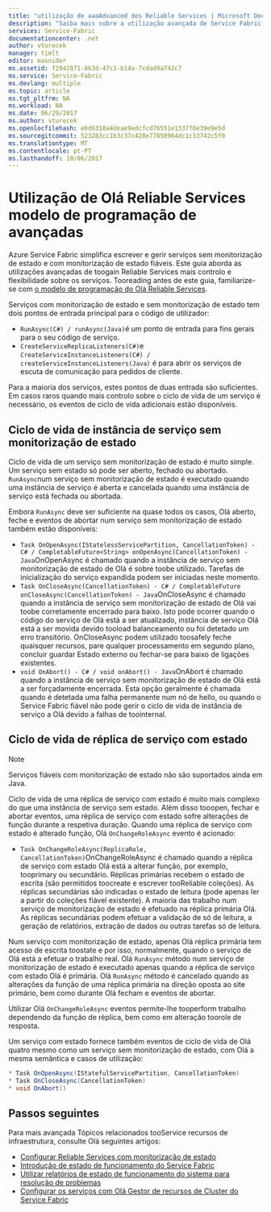 ```yaml
---
title: "utilização de aaaAdvanced dos Reliable Services | Microsoft Docs"
description: "Saiba mais sobre a utilização avançada de Service Fabric Reliable Services flexibilidade adicional nos seus serviços."
services: Service-Fabric
documentationcenter: .net
author: vturecek
manager: timlt
editor: masnider
ms.assetid: f2942871-863d-47c3-b14a-7cdad9a742c7
ms.service: Service-Fabric
ms.devlang: multiple
ms.topic: article
ms.tgt_pltfrm: NA
ms.workload: NA
ms.date: 06/29/2017
ms.author: vturecek
ms.openlocfilehash: e6d6310a4deae9edcfcd76551e1337f0e39e9e5d
ms.sourcegitcommit: 523283cc1b3c37c428e77850964dc1c33742c5f0
ms.translationtype: MT
ms.contentlocale: pt-PT
ms.lasthandoff: 10/06/2017
---
```

# <a name="advanced-usage-of-hello-reliable-services-programming-model"></a>Utilização de Olá Reliable Services modelo de programação de avançadas
Azure Service Fabric simplifica escrever e gerir serviços sem monitorização de estado e com monitorização de estado fiáveis. Este guia aborda as utilizações avançadas de toogain Reliable Services mais controlo e flexibilidade sobre os serviços. Tooreading antes de este guia, familiarize-se com [o modelo de programação do Olá Reliable Services](service-fabric-reliable-services-introduction.md).

Serviços com monitorização de estado e sem monitorização de estado tem dois pontos de entrada principal para o código de utilizador:

* `RunAsync(C#) / runAsync(Java)`é um ponto de entrada para fins gerais para o seu código de serviço.
* `CreateServiceReplicaListeners(C#)`e `CreateServiceInstanceListeners(C#) / createServiceInstanceListeners(Java)` é para abrir os serviços de escuta de comunicação para pedidos de cliente.

Para a maioria dos serviços, estes pontos de duas entrada são suficientes. Em casos raros quando mais controlo sobre o ciclo de vida de um serviço é necessário, os eventos de ciclo de vida adicionais estão disponíveis.

## <a name="stateless-service-instance-lifecycle"></a>Ciclo de vida de instância de serviço sem monitorização de estado
Ciclo de vida de um serviço sem monitorização de estado é muito simple. Um serviço sem estado só pode ser aberto, fechado ou abortado. `RunAsync`num serviço sem monitorização de estado é executado quando uma instância de serviço é aberta e cancelada quando uma instância de serviço está fechada ou abortada.

Embora `RunAsync` deve ser suficiente na quase todos os casos, Olá aberto, feche e eventos de abortar num serviço sem monitorização de estado também estão disponíveis:

* `Task OnOpenAsync(IStatelessServicePartition, CancellationToken) - C# / CompletableFuture<String> onOpenAsync(CancellationToken) - Java`OnOpenAsync é chamado quando a instância de serviço sem monitorização de estado de Olá é sobre toobe utilizado. Tarefas de inicialização do serviço expandida podem ser iniciadas neste momento.
* `Task OnCloseAsync(CancellationToken) - C# / CompletableFuture onCloseAsync(CancellationToken) - Java`OnCloseAsync é chamado quando a instância de serviço sem monitorização de estado de Olá vai toobe corretamente encerrado para baixo. Isto pode ocorrer quando o código do serviço de Olá está a ser atualizado, instância de serviço Olá está a ser movida devido tooload balanceamento ou foi detetado um erro transitório. OnCloseAsync podem utilizado toosafely feche quaisquer recursos, pare qualquer processamento em segundo plano, concluir guardar Estado externo ou fechar-se para baixo de ligações existentes.
* `void OnAbort() - C# / void onAbort() - Java`OnAbort é chamado quando a instância de serviço sem monitorização de estado de Olá está a ser forçadamente encerrada. Esta opção geralmente é chamada quando é detetada uma falha permanente num nó de hello, ou quando o Service Fabric fiável não pode gerir o ciclo de vida de instância de serviço a Olá devido a falhas de toointernal.

## <a name="stateful-service-replica-lifecycle"></a>Ciclo de vida de réplica de serviço com estado

> [!NOTE]
> Serviços fiáveis com monitorização de estado não são suportados ainda em Java.
>
>

Ciclo de vida de uma réplica de serviço com estado é muito mais complexo do que uma instância de serviço sem estado. Além disso tooopen, fechar e abortar eventos, uma réplica de serviço com estado sofre alterações de função durante a respetiva duração. Quando uma réplica de serviço com estado é alterado função, Olá `OnChangeRoleAsync` evento é acionado:

* `Task OnChangeRoleAsync(ReplicaRole, CancellationToken)`OnChangeRoleAsync é chamado quando a réplica de serviço com estado Olá está a alterar função, por exemplo, tooprimary ou secundário. Réplicas primárias recebem o estado de escrita (são permitidos toocreate e escrever tooReliable coleções). As réplicas secundárias são indicadas o estado de leitura (pode apenas ler a partir do coleções fiável existente). A maioria das trabalho num serviço de monitorização de estado é efetuado na réplica primária Olá. As réplicas secundárias podem efetuar a validação de só de leitura, a geração de relatórios, extração de dados ou outras tarefas só de leitura.

Num serviço com monitorização de estado, apenas Olá réplica primária tem acesso de escrita toostate e por isso, normalmente, quando o serviço de Olá está a efetuar o trabalho real. Olá `RunAsync` método num serviço de monitorização de estado é executado apenas quando a réplica de serviço com estado Olá é primária. Olá `RunAsync` método é cancelado quando as alterações da função de uma réplica primária na direção oposta ao site primário, bem como durante Olá fecham e eventos de abortar.

Utilizar Olá `OnChangeRoleAsync` eventos permite-lhe tooperform trabalho dependendo da função de réplica, bem como em alteração toorole de resposta.

Um serviço com estado fornece também eventos de ciclo de vida de Olá quatro mesmo como um serviço sem monitorização de estado, com Olá a mesma semântica e casos de utilização:

```csharp
* Task OnOpenAsync(IStatefulServicePartition, CancellationToken)
* Task OnCloseAsync(CancellationToken)
* void OnAbort()
```

## <a name="next-steps"></a>Passos seguintes
Para mais avançada Tópicos relacionados tooService recursos de infraestrutura, consulte Olá seguintes artigos:

* [Configurar Reliable Services com monitorização de estado](service-fabric-reliable-services-configuration.md)
* [Introdução de estado de funcionamento do Service Fabric](service-fabric-health-introduction.md)
* [Utilizar relatórios de estado de funcionamento do sistema para resolução de problemas](service-fabric-understand-and-troubleshoot-with-system-health-reports.md)
* [Configurar os serviços com Olá Gestor de recursos de Cluster do Service Fabric](service-fabric-cluster-resource-manager-configure-services.md)
